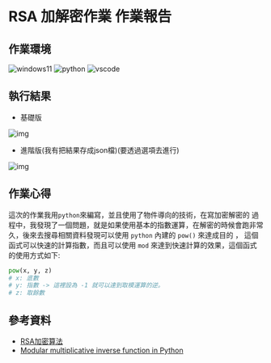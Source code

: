 <!--
 * @Author: error: git config user.name && git config user.email & please set dead value or install git
 * @Date: 2022-11-27 23:22:54
 * @LastEditors: error: git config user.name && git config user.email & please set dead value or install git
 * @LastEditTime: 2022-11-27 23:46:29
 * @FilePath: \2上\dismath\README.md
 * @Description: 这是默认设置,请设置`customMade`, 打开koroFileHeader查看配置 进行设置: https://github.com/OBKoro1/koro1FileHeader/wiki/%E9%85%8D%E7%BD%AE
-->
# RSA 加解密作業 作業報告

## 作業環境

![windows11](https://img.shields.io/badge/windows-11-blue?style=flat&logo=windows)
![python](https://img.shields.io/badge/python-3.10.8-blue?style=flat&logo=python)
![vscode](https://img.shields.io/badge/VScode-1.73.1-007ACC?style=flat&logo=Visual-studio-code)


## 執行結果

- 基礎版

![img](https://media.discordapp.net/attachments/1044190059596873819/1046449228932714516/image.png)

- 進階版(我有把結果存成json檔)(要透過選項去進行)

![img](https://media.discordapp.net/attachments/868759966431973416/1048203865570426951/image.png?width=1193&height=424)

## 作業心得

這次的作業我用`python`來編寫，並且使用了物件導向的技術，在寫加密解密的
過程中，我發現了一個問題，就是如果使用基本的指數運算，在解密的時候會跑非常久，後來去搜尋相關資料發現可以使用 `python` 內建的 `pow()` 來達成目的 ， 這個函式可以快速的計算指數，而且可以使用 `mod` 來達到快速計算的效果，這個函式的使用方式如下:

```python
pow(x, y, z)
# x: 底數
# y: 指數 -> 這裡設為 -1 就可以達到取模運算的逆。
# z: 取餘數
```

## 參考資料

- [RSA加密算法](http://www.isg.rhul.ac.uk/static/msc/teaching/ic2/demo/42.htm)
- [Modular multiplicative inverse function in Python](https://stackoverflow.com/questions/4798654/modular-multiplicative-inverse-function-in-python)
